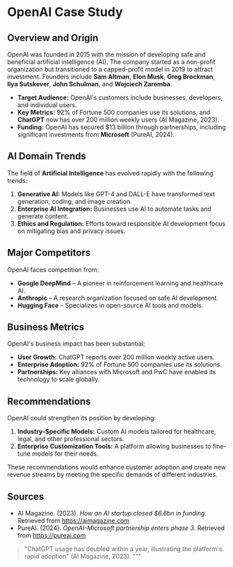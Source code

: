 # OpenAI Case Study

## Overview and Origin
OpenAI was founded in 2015 with the mission of developing safe and beneficial artificial intelligence (AI). 
The company started as a non-profit organization but transitioned to a capped-profit model in 2019 to attract investment. 
Founders include **Sam Altman**, **Elon Musk**, **Greg Brockman**, **Ilya Sutskever**, **John Schulman**, and **Wojciech Zaremba**.

- **Target Audience:** OpenAI's customers include businesses, developers, and individual users.  
- **Key Metrics:** 92% of Fortune 500 companies use its solutions, and **ChatGPT** now has over 200 million weekly users (AI Magazine, 2023).
- **Funding:** OpenAI has secured $13 billion through partnerships, including significant investments from **Microsoft** (PureAI, 2024).

## AI Domain Trends
The field of **Artificial Intelligence** has evolved rapidly with the following trends:
1. **Generative AI:** Models like GPT-4 and DALL-E have transformed text generation, coding, and image creation.
2. **Enterprise AI Integration:** Businesses use AI to automate tasks and generate content.
3. **Ethics and Regulation:** Efforts toward responsible AI development focus on mitigating bias and privacy issues.

## Major Competitors
OpenAI faces competition from:
- **Google DeepMind** – A pioneer in reinforcement learning and healthcare AI.
- **Anthropic** – A research organization focused on safe AI development.
- **Hugging Face** – Specializes in open-source AI tools and models.

## Business Metrics
OpenAI's business impact has been substantial:
- **User Growth:** ChatGPT reports over 200 million weekly active users.
- **Enterprise Adoption:** 92% of Fortune 500 companies use its solutions.
- **Partnerships:** Key alliances with Microsoft and PwC have enabled its technology to scale globally.

## Recommendations
OpenAI could strengthen its position by developing:
1. **Industry-Specific Models:** Custom AI models tailored for healthcare, legal, and other professional sectors.
2. **Enterprise Customization Tools:** A platform allowing businesses to fine-tune models for their needs.

These recommendations would enhance customer adoption and create new revenue streams by meeting the specific demands of different industries.

## Sources
- AI Magazine. (2023). *How an AI startup closed $6.6bn in funding.* Retrieved from https://aimagazine.com  
- PureAI. (2024). *OpenAI-Microsoft partnership enters phase 3.* Retrieved from https://pureai.com  

> "ChatGPT usage has doubled within a year, illustrating the platform's rapid adoption" (AI Magazine, 2023).
"""